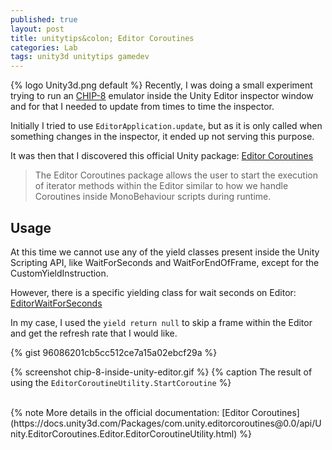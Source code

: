 ```yaml
---
published: true
layout: post
title: unitytips&colon; Editor Coroutines
categories: Lab
tags: unity3d unitytips gamedev
---
```

{% logo Unity3d.png default %}
Recently, I was doing a small experiment trying to run an [CHIP-8](https://en.wikipedia.org/wiki/CHIP-8) emulator inside the Unity Editor inspector window and for that I needed to update from times to time the inspector.

Initially I tried to use `EditorApplication.update`, but as it is only called when something changes in the inspector, it ended up not serving this purpose.

It was then that I discovered this official Unity package: [Editor Coroutines](https://docs.unity3d.com/Packages/com.unity.editorcoroutines@0.0/manual/index.html)

> The Editor Coroutines package allows the user to start the execution of iterator methods within the Editor similar to how we handle Coroutines inside MonoBehaviour scripts during runtime.

## Usage
At this time we cannot use any of the yield classes present inside the Unity Scripting API, like WaitForSeconds and WaitForEndOfFrame, except for the CustomYieldInstruction.

However, there is a specific yielding class for wait seconds on Editor: [EditorWaitForSeconds](https://docs.unity3d.com/Packages/com.unity.editorcoroutines@0.0/api/Unity.EditorCoroutines.Editor.EditorWaitForSeconds.html)

In my case, I used the `yield return null` to skip a frame within the Editor and get the refresh rate that I would like.

{% gist 96086201cb5cc512ce7a15a02ebcf29a %}

{% screenshot chip-8-inside-unity-editor.gif %}
{% caption The result of using the `EditorCoroutineUtility.StartCoroutine` %}

<br>
{% note More details in the official documentation: [Editor Coroutines](https://docs.unity3d.com/Packages/com.unity.editorcoroutines@0.0/api/Unity.EditorCoroutines.Editor.EditorCoroutineUtility.html) %}
